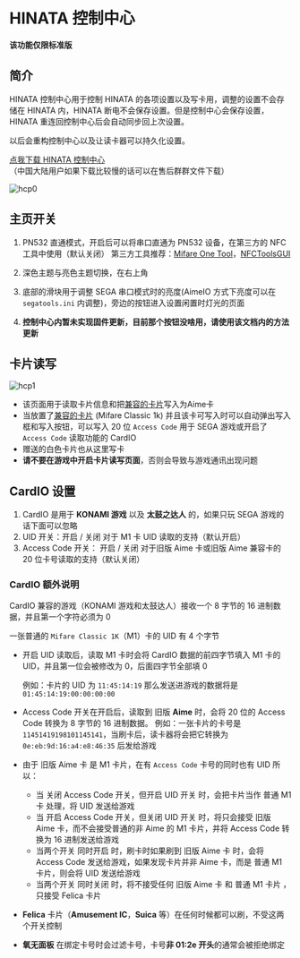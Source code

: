 # HINATA 控制中心
**该功能仅限标准版**


## 简介
HINATA 控制中心用于控制 HINATA 的各项设置以及写卡用，调整的设置不会存储在 HINATA 内，HINATA 断电不会保存设置。但是控制中心会保存设置，HINATA 重连回控制中心后会自动同步回上次设置。

以后会重构控制中心以及让读卡器可以持久化设置。
  
[点我下载 HINATA 控制中心](https://github.com/nerimoe/HINATA-release/releases/download/HINATA-2024090300/HINATA-Control-Panel-2024050400.7z)<br>（中国大陆用户如果下载比较慢的话可以在售后群群文件下载）


![hcp0](assets/hcp0.png)


## 主页开关
1. PN532 直通模式，开启后可以将串口直通为 PN532 设备，在第三方的 NFC 工具中使用（默认关闭）
   第三方工具推荐：[Mifare One Tool](https://github.com/xcicode/MifareOneTool)，[NFCToolsGUI](https://github.com/GSWXXN/NFCToolsGUI)

2. 深色主题与亮色主题切换，在右上角
3. 底部的滑块用于调整 SEGA 串口模式时的亮度(AimeIO 方式下亮度可以在 `segatools.ini` 内调整)，旁边的按钮进入设置闲置时灯光的页面
4. **控制中心内暂未实现固件更新，目前那个按钮没啥用，请使用该文档内的方法更新**


## 卡片读写
![hcp1](assets/hcp1.png)

* 该页面用于读取卡片信息和把[兼容的卡片](https://s.taobao.com/search?commend=all&ie=utf8&initiative_id=tbindexz_20170306&page=1&q=m1%E7%99%BD%E5%8D%A1&search_type=item&sourceId=tb.index)写入为Aime卡
* 当放置了[兼容的卡片](https://s.taobao.com/search?commend=all&ie=utf8&initiative_id=tbindexz_20170306&page=1&q=m1%E7%99%BD%E5%8D%A1&search_type=item&sourceId=tb.index) (Mifare Classic 1k) 并且该卡可写入时可以自动弹出写入框和写入按钮，可以写入 20 位 `Access Code` 用于 SEGA 游戏或开启了 `Access Code` 读取功能的 CardIO
* 赠送的白色卡片也从这里写卡
* **请不要在游戏中开启卡片读写页面**，否则会导致与游戏通讯出现问题


## CardIO 设置

1. CardIO 是用于 **KONAMI 游戏** 以及 **太鼓之达人** 的，如果只玩 SEGA 游戏的话下面可以忽略
2. UID 开关：开启 / 关闭 对于 M1 卡 UID 读取的支持（默认开启）
3. Access Code 开关： 开启 / 关闭 对于旧版 Aime 卡或旧版 Aime 兼容卡的 20 位卡号读取的支持（默认关闭）

### CardIO 额外说明

CardIO 兼容的游戏（KONAMI 游戏和太鼓达人）接收一个 8 字节的 16 进制数据，并且第一个字符必须为 0

一张普通的 `Mifare Classic 1K`（M1）卡的 UID 有 4 个字节

* 开启 UID 读取后，读取 M1 卡时会将 CardIO 数据的前四字节填入 M1 卡的 UID，并且第一位会被修改为 0，后面四字节全部填 0
    
    例如：卡片的 UID 为 `11:45:14:19` 那么发送进游戏的数据将是  `01:45:14:19:00:00:00:00`
    
* Access Code 开关在开启后，读取到 旧版 **Aime** 时，会将 20 位的 Access Code 转换为 8 字节的 16 进制数据。
  例如：一张卡片的卡号是 `11451419198101145141`，当刷卡后，读卡器将会把它转换为 `0e:eb:9d:16:a4:e8:46:35` 后发给游戏
    
* 由于 旧版 Aime 卡 是 M1 卡片，在有 `Access Code` 卡号的同时也有 UID 所以：
    * 当 关闭 Access Code 开关，但开启 UID 开关 时，会把卡片当作 普通 M1 卡 处理，将 UID 发送给游戏
    * 当 开启 Access Code 开关，但关闭 UID 开关 时，将只会接受 旧版 Aime 卡，而不会接受普通的非 Aime 的 M1 卡片，并将 Access Code 转换为 16 进制发送给游戏
    * 当两个开关 同时开启 时，刷卡时如果刷到 旧版 Aime 卡 时，会将 Access Code 发送给游戏，如果发现卡片并非 Aime 卡，而是 普通 M1 卡片，则会将 UID 发送给游戏
    * 当两个开关 同时关闭 时，将不接受任何 旧版 Aime 卡 和 普通 M1 卡片 ，只接受 Felica 卡片
* **Felica** 卡片（**Amusement IC**，**Suica** 等）在任何时候都可以刷，不受这两个开关控制
* **氧无面板** 在绑定卡号时会过滤卡号，卡号**非 01:2e 开头**的通常会被拒绝绑定
